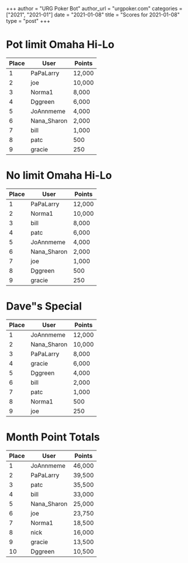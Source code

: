 +++
author = "URG Poker Bot"
author_url = "urgpoker.com"
categories = ["2021", "2021-01"]
date = "2021-01-08"
title = "Scores for 2021-01-08"
type = "post"
+++
# Pot limit Omaha Hi-Lo

| Place | User | Points |
|-------|------|--------|
| 1 | PaPaLarry | 12,000 |
| 2 | joe | 10,000 |
| 3 | Norma1 | 8,000 |
| 4 | Dggreen | 6,000 |
| 5 | JoAnnmeme | 4,000 |
| 6 | Nana_Sharon | 2,000 |
| 7 | bill | 1,000 |
| 8 | patc | 500 |
| 9 | gracie | 250 |

# No limit Omaha Hi-Lo

| Place | User | Points |
|-------|------|--------|
| 1 | PaPaLarry | 12,000 |
| 2 | Norma1 | 10,000 |
| 3 | bill | 8,000 |
| 4 | patc | 6,000 |
| 5 | JoAnnmeme | 4,000 |
| 6 | Nana_Sharon | 2,000 |
| 7 | joe | 1,000 |
| 8 | Dggreen | 500 |
| 9 | gracie | 250 |

# Dave"s Special

| Place | User | Points |
|-------|------|--------|
| 1 | JoAnnmeme | 12,000 |
| 2 | Nana_Sharon | 10,000 |
| 3 | PaPaLarry | 8,000 |
| 4 | gracie | 6,000 |
| 5 | Dggreen | 4,000 |
| 6 | bill | 2,000 |
| 7 | patc | 1,000 |
| 8 | Norma1 | 500 |
| 9 | joe | 250 |

# Month Point Totals

| Place | User | Points |
|-------|------|--------|
| 1 | JoAnnmeme | 46,000 |
| 2 | PaPaLarry | 39,500 |
| 3 | patc | 35,500 |
| 4 | bill | 33,000 |
| 5 | Nana_Sharon | 25,000 |
| 6 | joe | 23,750 |
| 7 | Norma1 | 18,500 |
| 8 | nick | 16,000 |
| 9 | gracie | 13,500 |
| 10 | Dggreen | 10,500 |

